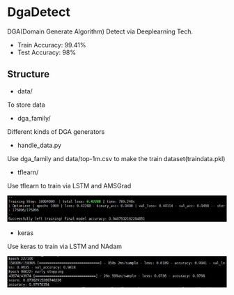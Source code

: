 # DgaDetect

DGA(Domain Generate Algorithm) Detect via Deeplearning Tech.

- Train Accuracy:   99.41%
- Test Accuracy:    98%

## Structure

- data/

To store data

- dga_family/

Different kinds of DGA generators

- handle_data.py

Use dga_family and data/top-1m.csv to make the train dataset(traindata.pkl)

- tflearn/

Use tflearn to train via LSTM and AMSGrad

![tflearn](https://github.com/cckuailong/DgaDetect/blob/master/tflearn/result.png)

- keras

Use keras to train via LSTM and NAdam

![keras](https://github.com/cckuailong/DgaDetect/blob/master/keras/result.png)
